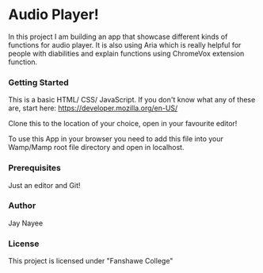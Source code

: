 
# Audio Player!

In this project I am building an app that showcase different kinds of functions for audio player. It is also using Aria which is really helpful for people with diabilities and explain functions using ChromeVox extension function.

### Getting Started
This is a basic HTML/ CSS/ JavaScript. If you don't know what any of these are, start here: https://developer.mozilla.org/en-US/

Clone this to the location of your choice, open in your favourite editor!

To use this App in your browser you need to add this file into your Wamp/Mamp root file directory and open in localhost.

### Prerequisites
Just an editor and Git!

### Author

Jay Nayee

### License
This project is licensed under "Fanshawe College"
